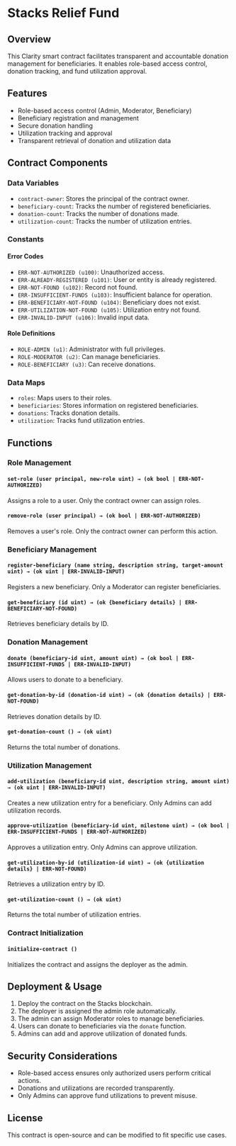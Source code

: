 # Stacks Relief Fund

## Overview
This Clarity smart contract facilitates transparent and accountable donation management for beneficiaries. It enables role-based access control, donation tracking, and fund utilization approval.

## Features
- Role-based access control (Admin, Moderator, Beneficiary)
- Beneficiary registration and management
- Secure donation handling
- Utilization tracking and approval
- Transparent retrieval of donation and utilization data

## Contract Components

### Data Variables
- `contract-owner`: Stores the principal of the contract owner.
- `beneficiary-count`: Tracks the number of registered beneficiaries.
- `donation-count`: Tracks the number of donations made.
- `utilization-count`: Tracks the number of utilization entries.

### Constants
#### Error Codes
- `ERR-NOT-AUTHORIZED (u100)`: Unauthorized access.
- `ERR-ALREADY-REGISTERED (u101)`: User or entity is already registered.
- `ERR-NOT-FOUND (u102)`: Record not found.
- `ERR-INSUFFICIENT-FUNDS (u103)`: Insufficient balance for operation.
- `ERR-BENEFICIARY-NOT-FOUND (u104)`: Beneficiary does not exist.
- `ERR-UTILIZATION-NOT-FOUND (u105)`: Utilization entry not found.
- `ERR-INVALID-INPUT (u106)`: Invalid input data.

#### Role Definitions
- `ROLE-ADMIN (u1)`: Administrator with full privileges.
- `ROLE-MODERATOR (u2)`: Can manage beneficiaries.
- `ROLE-BENEFICIARY (u3)`: Can receive donations.

### Data Maps
- `roles`: Maps users to their roles.
- `beneficiaries`: Stores information on registered beneficiaries.
- `donations`: Tracks donation details.
- `utilization`: Tracks fund utilization entries.

## Functions

### Role Management
#### `set-role (user principal, new-role uint) → (ok bool | ERR-NOT-AUTHORIZED)`
Assigns a role to a user. Only the contract owner can assign roles.

#### `remove-role (user principal) → (ok bool | ERR-NOT-AUTHORIZED)`
Removes a user's role. Only the contract owner can perform this action.

### Beneficiary Management
#### `register-beneficiary (name string, description string, target-amount uint) → (ok uint | ERR-INVALID-INPUT)`
Registers a new beneficiary. Only a Moderator can register beneficiaries.

#### `get-beneficiary (id uint) → (ok {beneficiary details} | ERR-BENEFICIARY-NOT-FOUND)`
Retrieves beneficiary details by ID.

### Donation Management
#### `donate (beneficiary-id uint, amount uint) → (ok bool | ERR-INSUFFICIENT-FUNDS | ERR-INVALID-INPUT)`
Allows users to donate to a beneficiary.

#### `get-donation-by-id (donation-id uint) → (ok {donation details} | ERR-NOT-FOUND)`
Retrieves donation details by ID.

#### `get-donation-count () → (ok uint)`
Returns the total number of donations.

### Utilization Management
#### `add-utilization (beneficiary-id uint, description string, amount uint) → (ok uint | ERR-INVALID-INPUT)`
Creates a new utilization entry for a beneficiary. Only Admins can add utilization records.

#### `approve-utilization (beneficiary-id uint, milestone uint) → (ok bool | ERR-INSUFFICIENT-FUNDS | ERR-NOT-AUTHORIZED)`
Approves a utilization entry. Only Admins can approve utilization.

#### `get-utilization-by-id (utilization-id uint) → (ok {utilization details} | ERR-NOT-FOUND)`
Retrieves a utilization entry by ID.

#### `get-utilization-count () → (ok uint)`
Returns the total number of utilization entries.

### Contract Initialization
#### `initialize-contract ()`
Initializes the contract and assigns the deployer as the admin.

## Deployment & Usage
1. Deploy the contract on the Stacks blockchain.
2. The deployer is assigned the admin role automatically.
3. The admin can assign Moderator roles to manage beneficiaries.
4. Users can donate to beneficiaries via the `donate` function.
5. Admins can add and approve utilization of donated funds.

## Security Considerations
- Role-based access ensures only authorized users perform critical actions.
- Donations and utilizations are recorded transparently.
- Only Admins can approve fund utilizations to prevent misuse.

## License
This contract is open-source and can be modified to fit specific use cases.

